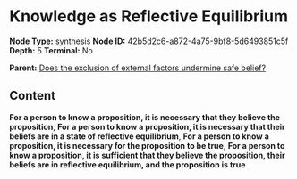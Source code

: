 # Knowledge as Reflective Equilibrium

**Node Type:** synthesis
**Node ID:** 42b5d2c6-a872-4a75-9bf8-5d6493851c5f
**Depth:** 5
**Terminal:** No

**Parent:** [Does the exclusion of external factors undermine safe belief?](does-the-exclusion-of-external-factors-undermine-safe-belief-antithesis-f3a14cf6-2289-4baf-b526-579ffedf2eb5.md)

## Content

**For a person to know a proposition, it is necessary that they believe the proposition**, **For a person to know a proposition, it is necessary that their beliefs are in a state of reflective equilibrium**, **For a person to know a proposition, it is necessary for the proposition to be true**, **For a person to know a proposition, it is sufficient that they believe the proposition, their beliefs are in reflective equilibrium, and the proposition is true**
